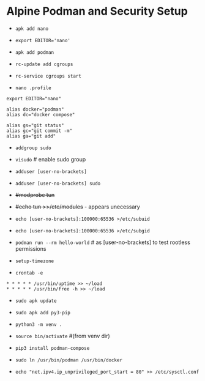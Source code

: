 <!-- permalink: aaba071ba66b59be6fda5443994844f8 DO NOT DELETE OR EDIT THIS LINE -->
# Alpine Podman and Security Setup

* `apk add nano`
* `export EDITOR='nano'`


* `apk add podman`
* `rc-update add cgroups`
* `rc-service cgroups start`

* `nano .profile`
```
export EDITOR="nano"

alias docker="podman"
alias dc="docker compose"

alias gs="git status"
alias gc="git commit -m"
alias ga="git add"
```

* `addgroup sudo`
* `visudo` # enable sudo group

* `adduser [user-no-brackets]`
* `adduser [user-no-brackets] sudo`


* ~~#modprobe tun~~
* ~~#echo tun >>/etc/modules~~ - appears unecessary
* `echo [user-no-brackets]:100000:65536 >/etc/subuid`
* `echo [user-no-brackets]:100000:65536 >/etc/subgid`

* `podman run --rm hello-world` # as [user-no-brackets] to test rootless permissions

* `setup-timezone`

* `crontab -e`

```
* * * * * /usr/bin/uptime >> ~/load
* * * * * /usr/bin/free -h >> ~/load
```

* `sudo apk update`
* `sudo apk add py3-pip`

* `python3 -m venv .`
* `source bin/activate` #(from venv dir)
* `pip3 install podman-compose`

* `sudo ln /usr/bin/podman /usr/bin/docker`

* `echo "net.ipv4.ip_unprivileged_port_start = 80" >> /etc/sysctl.conf`
